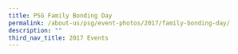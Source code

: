 ```yaml
---
title: PSG Family Bonding Day
permalink: /about-us/psg/event-photos/2017/family-bonding-day/
description: ""
third_nav_title: 2017 Events
---
```

